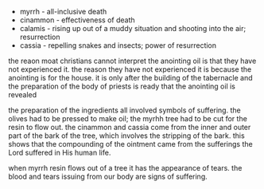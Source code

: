 - myrrh - all-inclusive death
- cinammon - effectiveness of death
- calamis - rising up out of a muddy situation and shooting into the air; resurrection
- cassia - repelling snakes and insects; power of resurrection

the reaon moat christians cannot interpret the anointing oil is that they have not experienced it. the reason they have not experienced it is because the anointing is for the house. it is only after the building of the tabernacle and the preparation of the body of priests is ready that the anointing oil is revealed 

the preparation of the ingredients all involved symbols of suffering. the olives had to be pressed to make oil; the myrhh tree had to be cut for the resin to flow out. the cinammon and cassia come from the inner and outer part of the bark of the tree, which involves the stripping of the bark. this shows that the compounding of the ointment came from the sufferings the Lord suffered in His human life.

when myrrh resin flows out of a tree it has the appearance of tears. the blood and tears issuing from our body are signs of suffering.
